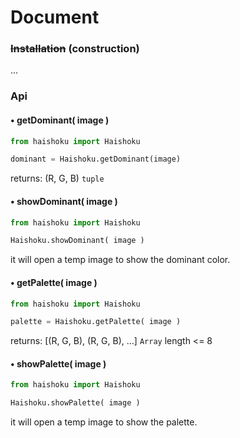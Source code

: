 # Document

### ~~Installation~~ (construction)

...

### Api

#### • getDominant( image )

```python
from haishoku import Haishoku

dominant = Haishoku.getDominant(image)
```

returns: (R, G, B) `tuple`

#### • showDominant( image )

```python
from haishoku import Haishoku

Haishoku.showDominant( image )
```

it will open a temp image to show the dominant color.

#### • getPalette( image )

```python
from haishoku import Haishoku

palette = Haishoku.getPalette( image )
```

returns: [(R, G, B), (R, G, B), ...] `Array` length <= 8

#### • showPalette( image )

```python
from haishoku import Haishoku

Haishoku.showPalette( image )
```

it will open a temp image to show the palette.